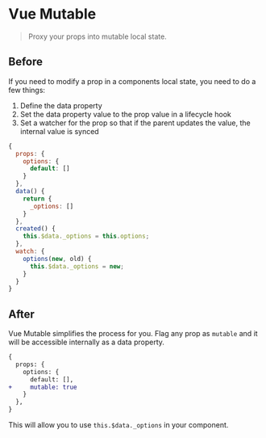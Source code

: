 # Vue Mutable

> Proxy your props into mutable local state.

## Before

If you need to modify a prop in a components local state, you need to do a few things:

1. Define the data property
2. Set the data property value to the prop value in a lifecycle hook
3. Set a watcher for the prop so that if the parent updates the value, the internal value is synced

```js
{
  props: {
    options: {
      default: []
    }
  },
  data() {
    return {
      _options: []
    }
  },
  created() {
    this.$data._options = this.options;
  },
  watch: {
    options(new, old) {
      this.$data._options = new;
    }
  }
}
```

## After

Vue Mutable simplifies the process for you. Flag any prop as `mutable` and it will be accessible internally as a data property.

```diff
{
  props: {
    options: {
      default: [],
+     mutable: true
    }
  },
}
```

This will allow you to use `this.$data._options` in your component.
